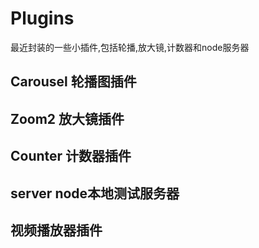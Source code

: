 # Plugins
最近封装的一些小插件,包括轮播,放大镜,计数器和node服务器
## Carousel 轮播图插件
## Zoom2 放大镜插件  
## Counter 计数器插件
## server node本地测试服务器
## 视频播放器插件
